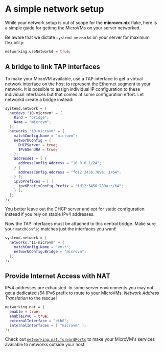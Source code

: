 # A simple network setup

While your network setup is out of scope for the **microvm.nix**
flake, here is a simple guide for getting the MicroVMs on your server
networked.

Be aware that we dictate `systemd-networkd` on your server for maximum flexibility:
```nix
networking.useNetworkd = true;
```

## A bridge to link TAP interfaces

To make your MicroVM available, use a TAP interface to get a virtual
network interface on the host to represent the Ethernet segment to
your network. It is possible to assign individual IP configuration to
these individual interfaces but that comes at some configuration
effort. Let networkd create a bridge instead:
```nix
systemd.network = {
  netdevs."10-microvm" = {
    Kind = "bridge";
    Name = "microvm";
  };
  networks."10-microvm" = {
    matchConfig.Name = "microvm";
    networkConfig = {
      DHCPServer = true;
      IPv6SendRA = true;
    };
    addresses = [ {
      addressConfig.Address = "10.0.0.1/24";
    } {
      addressConfig.Address = "fd12:3456:789a::1/64";
    } ];
    ipv6Prefixes = [ {
      ipv6PrefixConfig.Prefix = "fd12:3456:789a::/64";
    } ];
  };
};
```

You better leave out the DHCP server and opt for static configuration
instead if you rely on stable IPv4 addresses.

Now the TAP interfaces must be attached to this central bridge. Make
sure your `matchConfig` matches just the interfaces you want!
```nix
systemd.network = {
  networks."11-microvm" = {
    matchConfig.Name = "vm-*";
    networkConfig.Bridge = "microvm";
  };
};
```

## Provide Internet Access with NAT

IPv4 addresses are exhausted. In some server environments you may not
get a dedicated /64 IPv6 prefix to route to your MicroVMs. *Network
Address Translation* to the rescue!
```nix
networking.nat = {
  enable = true;
  enableIPv6 = true;
  externalInterface = "eth0";
  internalInterfaces = [ "microvm" ];
};
```

Check out
[`networking.nat.forwardPorts`](https://search.nixos.org/options?channel=unstable&show=networking.nat.forwardPorts&query=networking.nat.forwardPorts)
to make your MicroVM's services available to networks outside your
host!
